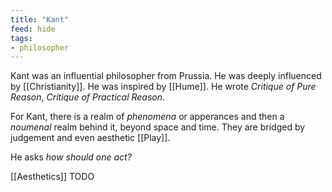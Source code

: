 ```yaml
---
title: "Kant"
feed: hide
tags:
- philosopher
---
```


Kant was an influential philosopher from Prussia. He was deeply influenced by [[Christianity]]. He was inspired by [[Hume]]. He wrote _Critique of Pure Reason_, _Critique of Practical Reason_. 

For Kant, there is a realm of _phenomena_ or apperances and then a _noumenal_ realm behind it, beyond space and time. They are bridged by judgement and even aesthetic [[Play]]. 

He asks _how should one act?_

[[Aesthetics]] TODO